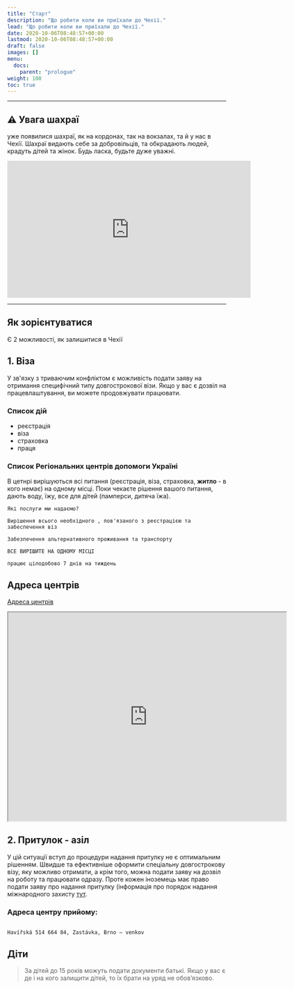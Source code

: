 ```yaml
---
title: "Старт"
description: "Що робити коли ви приїхали до Чехії."
lead: "Що робити коли ви приїхали до Чехії."
date: 2020-10-06T08:48:57+00:00
lastmod: 2020-10-06T08:48:57+00:00
draft: false
images: []
menu:
  docs:
    parent: "prologue"
weight: 100
toc: true
---
```


---

## :warning: Увага шахраї

 уже появилися шахраї, як на кордонах, так на вокзалах, та й у нас в Чехії.
Шахраї видають себе за добровільців, та обкрадають людей, крадуть дітей та жінок. Будь ласка, будьте дуже уважні.

<iframe width="560" height="315" src="https://www.youtube-nocookie.com/embed/bmcgvAsd5mA" title="YouTube video player" frameborder="0" allow="accelerometer; autoplay; clipboard-write; encrypted-media; gyroscope; picture-in-picture" allowfullscreen></iframe>

---
## Як зорієнтуватися

Є 2 можливості, як залишитися в Чехії

## 1. Віза
У зв'язку з триваючим конфліктом є можливість подати заяву на отримання специфічний типу довгострокової візи.
Якщо у вас є дозвіл на працевлаштування, ви можете продовжувати працювати.

### Список дій
* реєстрація
* віза
* страховка
* праця

### Список Регіональних центрів допомоги Україні

В цетнрі вирішуються всі питання (реєстрація, віза, страховка, **житло** - в кого немає) на одному місці.
Поки чекаєте рішення вашого питання, дають воду, їжу, все для дітей (памперси, дитяча їжа).


```
Які послуги ми надаємо?

Вирішення всього необхідного , пов'язаного з реєстрацією та забеспечення віз

Забезпечення альтернативного проживання та транспорту

ВСЕ ВИРІШИТЕ НА ОДНОМУ МІСЦІ

працює цілодобово 7 днів на тиждень
```



## Адреса центрів
[Адреса центрів](https://www.mvcr.cz/clanek/seznam-krajskych-asistencnich-center-pomoci-ukrajine.aspx)


 <iframe src="https://www.google.com/maps/d/embed?mid=1FaqUgfUDGw0B6_tGVRZE4UhnM-dL_tXp&ehbc=2E312F" width="640" height="480"></iframe>

## 2. Притулок - азіл
У цій ситуації вступ до процедури надання притулку не є оптимальним рішенням.
Швидше та ефективніше оформити спеціальну довгострокову візу, яку можливо отримати, а крім того,
можна подати заяву на дозвіл на роботу та працювати одразу.
Проте кожен іноземець має право подати заяву про надання притулку
(інформація про порядок надання міжнародного захисту
 [тут](https://www.mvcr.cz/migrace/clanek/nase-hlavni-temata-mezinarodni-ochrana-mezinarodni-ochrana.aspx?q=Y2hudW09Mw%3d%3d).

### Адреса центру прийому:
```

Havířská 514 664 84, Zastávka, Brno – venkov
```



##  Діти

> За дітей до 15 років можуть подати документи батькі. Якщо у вас є де і на кого залищити дітей, то їх брати на уряд не обовʼязково.


